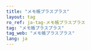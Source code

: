 ```yaml
---
title: "メモ帳プラスプラス"
layout: tag
ro_ref: ja-tag-メモ帳プラスプラス
tag: "メモ帳プラスプラス"
tag_web: "メモ帳プラスプラス"
lang: ja
---
```


